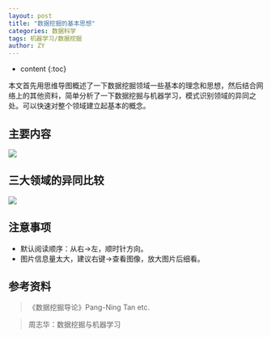 ```yaml
---
layout: post
title: "数据挖掘的基本思想"
categories: 数据科学
tags: 机器学习/数据挖掘
author: ZY
---
```


* content
{:toc}

本文首先用思维导图概述了一下数据挖掘领域一些基本的理念和思想，然后结合网络上的其他资料，简单分析了一下数据挖掘与机器学习，模式识别领域的异同之处。可以快速对整个领域建立起基本的概念。




## 主要内容
![](https://raw.githubusercontent.com/woaielf/woaielf.github.io/master/_posts/Pic/2-data-mining.png)

## 三大领域的异同比较
![](https://raw.githubusercontent.com/woaielf/woaielf.github.io/master/_posts/Pic/2-data-mining2.png)

## 注意事项
- 默认阅读顺序：从右→左，顺时针方向。
- 图片信息量太大，建议右键→查看图像，放大图片后细看。

## 参考资料
> 《数据挖掘导论》Pang-Ning Tan etc.

> 周志华：数据挖掘与机器学习